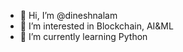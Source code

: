 - 👋 Hi, I’m @dineshnalam
- 👀 I’m interested in Blockchain, AI&ML
- 🌱 I’m currently learning Python
<!---
dineshnalam/dineshnalam is a ✨ special ✨ repository because its `README.md` (this file) appears on your GitHub profile.
You can click the Preview link to take a look at your changes.
--->
